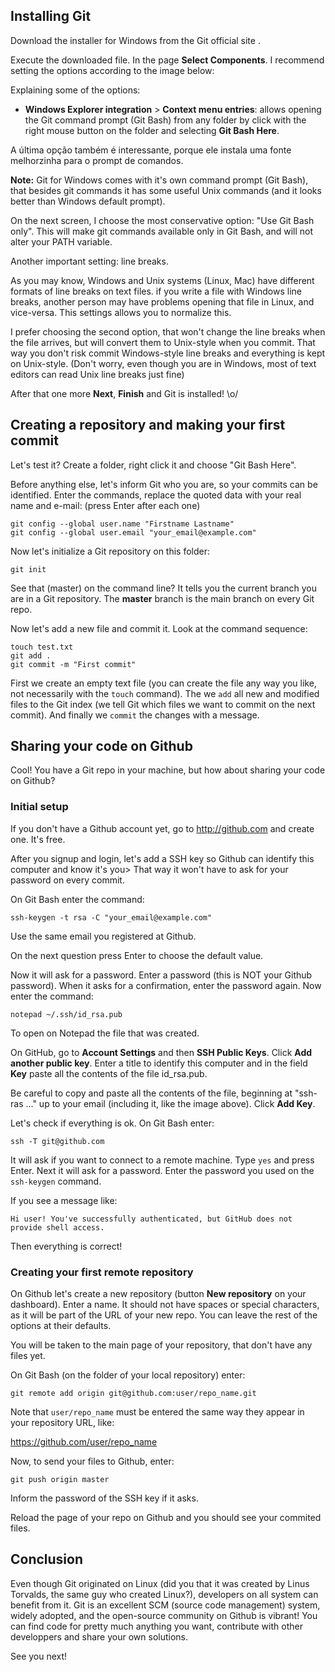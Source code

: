 ## Installing Git

Download the installer for Windows from the Git official site .

Execute the downloaded file. In the page **Select Components**. I recommend setting the options according to the image below:

Explaining some of the options:

* **Windows Explorer integration** > **Context menu entries**: allows opening the Git command prompt (Git Bash) from any folder by click with the right mouse button on the folder and selecting **Git Bash Here**.

A última opção também é interessante, porque ele instala uma fonte melhorzinha para o prompt de comandos.

**Note:** Git for Windows comes with it's own command prompt (Git Bash), that besides git commands it has some useful Unix commands (and it looks better than Windows default prompt).

On the next screen, I choose the most conservative option: "Use Git Bash only". This will make git commands available only in Git Bash, and will not alter your PATH variable.

Another important setting: line breaks.

As you may know, Windows and Unix systems (Linux, Mac) have different formats of line breaks on text files. if you write a file with Windows line breaks, another person may have problems opening that file in Linux, and vice-versa. This settings allows you to normalize this.

I prefer choosing the second option, that won't change the line breaks when the file arrives, but will convert them to Unix-style when you commit. That way you don't risk commit Windows-style line breaks and everything is kept on Unix-style. (Don't worry, even though you are in Windows, most of text editors can read Unix line breaks just fine)

After that one more **Next**, **Finish** and Git is installed! \o/

## Creating a repository and making your first commit

Let's test it? Create a folder, right click it and choose "Git Bash Here".

Before anything else, let's inform Git who you are, so your commits can be identified. Enter the commands, replace the quoted data with your real name and e-mail: (press Enter after each one)

```
git config --global user.name "Firstname Lastname"
git config --global user.email "your_email@example.com"
```

Now let's initialize a Git repository on this folder:

```
git init
```

See that (master) on the command line? It tells you the current branch you are in a Git repository. The **master** branch is the main branch on every Git repo.

Now let's add a new file and commit it. Look at the command sequence:

```
touch test.txt
git add .
git commit -m "First commit"
```

First we create an empty text file (you can create the file any way you like, not necessarily with the `touch` command). The we `add` all new and modified files to the Git index (we tell Git which files we want to commit on the next commit). And finally we `commit` the changes with a message.

## Sharing your code on Github

Cool! You have a Git repo in your machine, but how about sharing your code on Github?

### Initial setup

If you don't have a Github account yet, go to http://github.com and create one. It's free.

After you signup and login, let's add a SSH key so Github can identify this computer and know it's you> That way it won't have to ask for your password on every commit.

On Git Bash enter the command:

```
ssh-keygen -t rsa -C "your_email@example.com"
```

Use the same email you registered at Github.

On the next question press Enter to choose the default value.

Now it will ask for a password. Enter a password (this is NOT your Github password). When it asks for a confirmation, enter the password again. Now enter the command:

```
notepad ~/.ssh/id_rsa.pub
```

To open on Notepad the file that was created.

On GitHub, go to **Account Settings** and then **SSH Public Keys**. Click **Add another public key**. Enter a title to identify this computer and in the field **Key** paste all the contents of the file id_rsa.pub.

Be careful to copy and paste all the contents of the file, beginning at "ssh-ras ..." up to your email (including it, like the image above). Click **Add Key**.

Let's check if everything is ok. On Git Bash enter:

```
ssh -T git@github.com
```

It will ask if you want to connect to a remote machine. Type `yes` and press Enter. Next it will ask for a password. Enter the password you used on the `ssh-keygen` command.

If you see a message like:

```
Hi user! You've successfully authenticated, but GitHub does not provide shell access.
```

Then everything is correct!

### Creating your first remote repository

On Github let's create a new repository (button **New repository** on your dashboard). Enter a name. It should not have spaces or special characters, as it will be part of the URL of your new repo. You can leave the rest of the options at their defaults.

You will be taken to the main page of your repository, that don't have any files yet.

On Git Bash (on the folder of your local repository) enter:

```
git remote add origin git@github.com:user/repo_name.git
```

Note that `user/repo_name` must be entered the same way they appear in your repository URL, like:

https://github.com/user/repo_name

Now, to send your files to Github, enter:

```
git push origin master
```

Inform the password of the SSH key if it asks.

Reload the page of your repo on Github and you should see your commited files.

## Conclusion

Even though Git originated on Linux (did you that it was created by Linus Torvalds, the same guy who created Linux?), developers on all system can benefit from it. Git is an excellent SCM (source code management) system, widely adopted, and the open-source community on Github is vibrant! You can find code for pretty much anything you want, contribute with other developpers and share your own solutions.

See you next!
